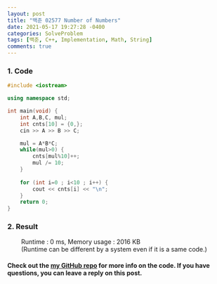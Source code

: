 ```yaml
---
layout: post
title: "백준 02577 Number of Numbers"
date: 2021-05-17 19:27:28 -0400
categories: SolveProblem
tags: [백준, C++, Implementation, Math, String]
comments: true
---
```


### 1. Code
```cpp
#include <iostream>

using namespace std;

int main(void) {
    int A,B,C, mul;
    int cnts[10] = {0,};
    cin >> A >> B >> C;

    mul = A*B*C;
    while(mul>0) {
        cnts[mul%10]++;
        mul /= 10;
    }
    
    for (int i=0 ; i<10 ; i++) {
        cout << cnts[i] << "\n";
    } 
    return 0;
}
```

### 2. Result
&nbsp;&nbsp;&nbsp;&nbsp;&nbsp;&nbsp;&nbsp;&nbsp;Runtime : 0 ms, Memory usage : 2016 KB  
&nbsp;&nbsp;&nbsp;&nbsp;&nbsp;&nbsp;&nbsp;&nbsp;(Runtime can be different by a system even if it is a same code.)

#### Check out the [my GitHub repo][hyuk-gh] for more info on the code. If you have questions, you can leave a reply on this post.
[hyuk-gh]: https://github.com/dlgur1994/StudyAlgorithms
